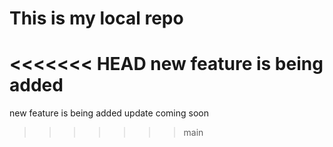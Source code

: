 # This is my local repo
<<<<<<< HEAD
new feature is being added
=======
new feature is being added
update coming soon
>>>>>>> main
